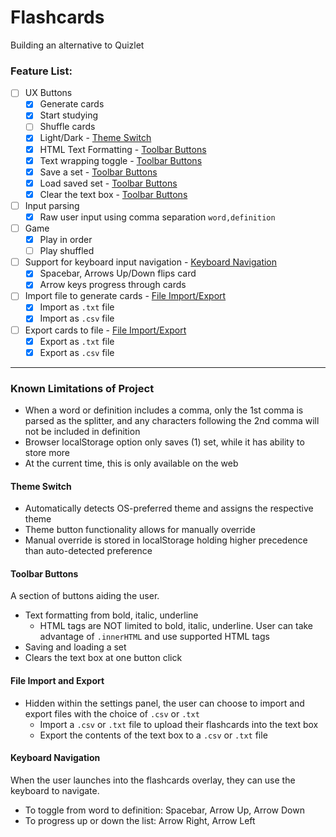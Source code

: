 # Flashcards
Building an alternative to Quizlet

### Feature List:
- [ ] UX Buttons
    - [x] Generate cards
    - [x] Start studying
    - [ ] Shuffle cards
    - [x] Light/Dark - [Theme Switch](https://github.com/rbgk/flashcards/#theme-switch)
    - [x] HTML Text Formatting - [Toolbar Buttons](https://github.com/rbgk/flashcards/#toolbar-buttons)
    - [x] Text wrapping toggle - [Toolbar Buttons](https://github.com/rbgk/flashcards/#toolbar-buttons)
    - [x] Save a set - [Toolbar Buttons](https://github.com/rbgk/flashcards/#toolbar-buttons)
    - [x] Load saved set - [Toolbar Buttons](https://github.com/rbgk/flashcards/#toolbar-buttons)
    - [x] Clear the text box - [Toolbar Buttons](https://github.com/rbgk/flashcards/#toolbar-buttons)
- [ ] Input parsing
    - [x] Raw user input using comma separation `word,definition`
- [ ] Game
    - [x] Play in order 
    - [ ] Play shuffled 
- [ ] Support for keyboard input navigation - [Keyboard Navigation](https://github.com/rbgk/flashcards/#keyboard-navigation)
    - [x] Spacebar, Arrows Up/Down flips card
    - [x] Arrow keys progress through cards
- [ ] Import file to generate cards - [File Import/Export](https://github.com/rbgk/flashcards/#import-export)
    - [x] Import as `.txt` file
    - [x] Import as `.csv` file
- [ ] Export cards to file - [File Import/Export](https://github.com/rbgk/flashcards/#toolbar-buttons)
    - [x] Export as `.txt` file
    - [x] Export as `.csv` file

---
### Known Limitations of Project
- When a word or definition includes a comma, only the 1st comma is parsed as the splitter, and any characters following the 2nd comma will not be included in definition  
- Browser localStorage option only saves (1) set, while it has ability to store more  
- At the current time, this is only available on the web  

#### Theme Switch
- Automatically detects OS-preferred theme and assigns the respective theme  
- Theme button functionality allows for manually override  
- Manual override is stored in localStorage holding higher precedence than auto-detected preference  

#### Toolbar Buttons
A section of buttons aiding the user.  
- Text formatting from bold, italic, underline
  - HTML tags are NOT limited to bold, italic, underline. User can take advantage of `.innerHTML` and use supported HTML tags
- Saving and loading a set
- Clears the text box at one button click

#### File Import and Export
- Hidden within the settings panel, the user can choose to import and export files with the choice of `.csv` or `.txt`  
  - Import a `.csv` or `.txt` file to upload their flashcards into the text box  
  - Export the contents of the text box to a `.csv` or `.txt` file  

#### Keyboard Navigation
When the user launches into the flashcards overlay, they can use the keyboard to navigate. 
- To toggle from word to definition: Spacebar, Arrow Up, Arrow Down  
- To progress up or down the list: Arrow Right, Arrow Left